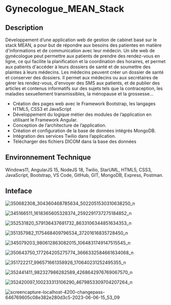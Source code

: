 # Gynecologue_MEAN_Stack
## Description 

Développement d’une application web de gestion de cabinet basé sur le stack MEAN, a pour but de répondre aux besoins des patientes en matière d'informations et de communication avec leur médecin.
Un site web de gynécologue peut permettre aux patients de prendre des rendez-vous en ligne, ce qui facilite la planification et la coordination des horaires, et permet aux patients d'accéder à leurs dossiers de santé et de soumettre des plaintes à leurs médecins. Les médecins peuvent créer un dossier de santé et conserver des dossiers. Il permet aux médecins ou aux secrétaires de gérer les rendez-vous, d'envoyer des SMS aux patients, et de publier des articles et contenus informatifs sur des sujets tels que la contraception, les maladies sexuellement transmissibles, la ménopause et la grossesse...
	
- Création des pages web avec le Framework Bootstrap, les langages HTML5, CSS3 et JavaScript 
-	Développement du logique métier des modules de l’application en utilisant le Framework Angular.
-	Conception de l’architecture de l’application.
-	Création et configuration de la base de données intégrés MongoDB.
-	Intégration des services Twilio dans l’application.
-	Télécharger des fichiers DICOM dans la base des données

## Environnement Technique 
Windows11, AngularJS 15, NodeJS 18, Twilio, StarUML, HTML5, CSS3, JavaScript, Bootstrap, VS Code, GitHub, GIT, MongoDB, Express, Postman.
## Inteface 
![350682308_304360468785634_5022051530310638250_n](https://github.com/Imen-Ht07/gynecologue_MEAN/assets/115839915/52a5c40b-9639-4f70-a1c6-add9b014bd88)

![345166511_1618365605328374_2592291737275184852_n](https://github.com/Imen-Ht07/gynecologue_MEAN/assets/115839915/bacde396-b2c2-4722-9a2f-4e5d2964ee37)

![352531820_579136437681732_8633106344851634353_n](https://github.com/Imen-Ht07/gynecologue_MEAN/assets/115839915/10779d9b-cfa3-452d-9e5e-0490c96ff66e)

![351357982_1175468409796534_37201616835728450_n](https://github.com/Imen-Ht07/gynecologue_MEAN/assets/115839915/483d8148-e840-416d-a9b3-365f6a45dc54)

![345079203_980612863082015_1064831749147515545_n](https://github.com/Imen-Ht07/gynecologue_MEAN/assets/115839915/d1741d86-58f1-4818-842a-f8a48463f08f)

![350643750_177264205275774_3666332584661634068_n](https://github.com/Imen-Ht07/gynecologue_MEAN/assets/115839915/df81a5b6-63ab-4ddc-a48d-baeb60a18a8f)

![351722217_996571661358926_170640231252495355_n](https://github.com/Imen-Ht07/gynecologue_MEAN/assets/115839915/ec101ed1-0420-4f96-82c3-a97932f4cffc)

![352441411_982327986282589_4268642976769067570_n](https://github.com/Imen-Ht07/gynecologue_MEAN/assets/115839915/489bf156-5cd5-4e5b-b214-daa0d8fd1dbe)

![352420097_100233313106290_4679853309704207264_n](https://github.com/Imen-Ht07/gynecologue_MEAN/assets/115839915/0ce4b236-04c0-4feb-a2a8-eb61d02ba112)

![screencapture-localhost-4200-changepass-646769605c08e382e280d3c5-2023-06-06-15_53_09](https://github.com/Imen-Ht07/gynecologue_MEAN/assets/115839915/1cfe2f9c-5d58-4678-ad79-390efb5ee00f)



